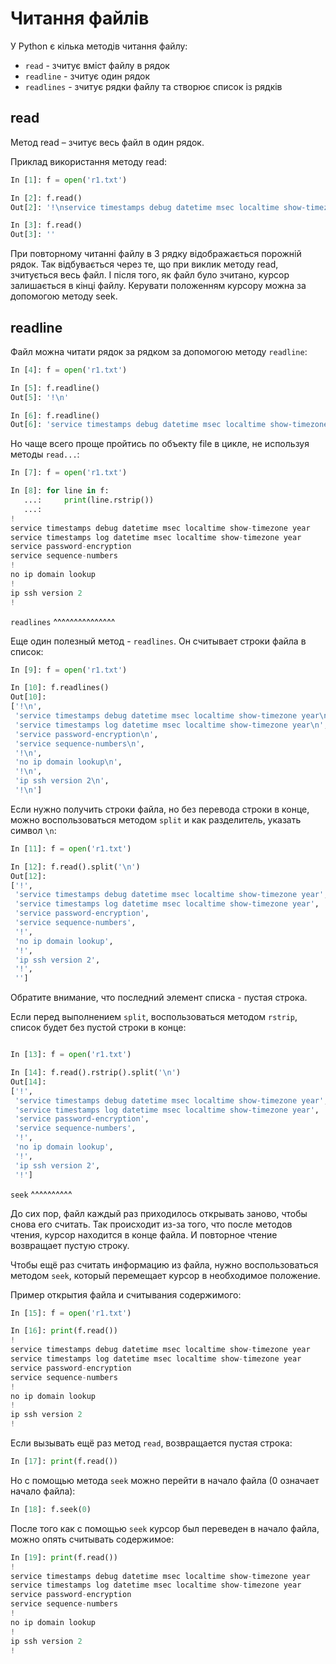# Читання файлів

У Python є кілька методів читання файлу:

* `read` - зчитує вміст файлу в рядок
* `readline` - зчитує один рядок
* `readlines` - зчитує рядки файлу та створює список із рядків


## read

Метод read – зчитує весь файл в один рядок.

Приклад використання методу read:

```python
In [1]: f = open('r1.txt')

In [2]: f.read()
Out[2]: '!\nservice timestamps debug datetime msec localtime show-timezone year\nservice timestamps log datetime msec localtime show-timezone year\nservice password-encryption\nservice sequence-numbers\n!\nno ip domain lookup\n!\nip ssh version 2\n!\n'

In [3]: f.read()
Out[3]: ''
```

При повторному читанні файлу в 3 рядку відображається порожній рядок. Так
відбувається через те, що при виклик методу read, зчитується весь файл. І після
того, як файл було зчитано, курсор залишається в кінці файлу. Керувати
положенням курсору можна за допомогою методу seek.


## readline

Файл можна читати рядок за рядком за допомогою методу `readline`:

```python
In [4]: f = open('r1.txt')

In [5]: f.readline()
Out[5]: '!\n'

In [6]: f.readline()
Out[6]: 'service timestamps debug datetime msec localtime show-timezone year\n'
```

Но чаще всего проще пройтись по объекту file в цикле, не используя
методы ``read...``:

```python
In [7]: f = open('r1.txt')

In [8]: for line in f:
   ...:     print(line.rstrip())
   ...:
!
service timestamps debug datetime msec localtime show-timezone year
service timestamps log datetime msec localtime show-timezone year
service password-encryption
service sequence-numbers
!
no ip domain lookup
!
ip ssh version 2
!
```

``readlines``
^^^^^^^^^^^^^^^

Еще один полезный метод - ``readlines``. Он считывает строки файла в
список:

```python
In [9]: f = open('r1.txt')

In [10]: f.readlines()
Out[10]:
['!\n',
 'service timestamps debug datetime msec localtime show-timezone year\n',
 'service timestamps log datetime msec localtime show-timezone year\n',
 'service password-encryption\n',
 'service sequence-numbers\n',
 '!\n',
 'no ip domain lookup\n',
 '!\n',
 'ip ssh version 2\n',
 '!\n']
```

Если нужно получить строки файла, но без перевода строки в конце, можно
воспользоваться методом ``split`` и как разделитель, указать символ
``\n``:

```python
In [11]: f = open('r1.txt')

In [12]: f.read().split('\n')
Out[12]:
['!',
 'service timestamps debug datetime msec localtime show-timezone year',
 'service timestamps log datetime msec localtime show-timezone year',
 'service password-encryption',
 'service sequence-numbers',
 '!',
 'no ip domain lookup',
 '!',
 'ip ssh version 2',
 '!',
 '']
```

Обратите внимание, что последний элемент списка - пустая строка.

Если перед выполнением ``split``, воспользоваться методом
``rstrip``, список будет без пустой строки в конце:

```python

In [13]: f = open('r1.txt')

In [14]: f.read().rstrip().split('\n')
Out[14]:
['!',
 'service timestamps debug datetime msec localtime show-timezone year',
 'service timestamps log datetime msec localtime show-timezone year',
 'service password-encryption',
 'service sequence-numbers',
 '!',
 'no ip domain lookup',
 '!',
 'ip ssh version 2',
 '!']
```

``seek``
^^^^^^^^^^

До сих пор, файл каждый раз приходилось открывать заново, чтобы снова
его считать. Так происходит из-за того, что после методов чтения, курсор
находится в конце файла. И повторное чтение возвращает пустую строку.

Чтобы ещё раз считать информацию из файла, нужно воспользоваться методом
``seek``, который перемещает курсор в необходимое положение.

Пример открытия файла и считывания содержимого:

```python
In [15]: f = open('r1.txt')

In [16]: print(f.read())
!
service timestamps debug datetime msec localtime show-timezone year
service timestamps log datetime msec localtime show-timezone year
service password-encryption
service sequence-numbers
!
no ip domain lookup
!
ip ssh version 2
!
```

Если вызывать ещё раз метод ``read``, возвращается пустая строка:

```python
In [17]: print(f.read())
```

Но с помощью метода ``seek`` можно перейти в начало файла (0 означает
начало файла):

```python
In [18]: f.seek(0)
```

После того как с помощью ``seek`` курсор был переведен в начало
файла, можно опять считывать содержимое:

```python
In [19]: print(f.read())
!
service timestamps debug datetime msec localtime show-timezone year
service timestamps log datetime msec localtime show-timezone year
service password-encryption
service sequence-numbers
!
no ip domain lookup
!
ip ssh version 2
!
```

